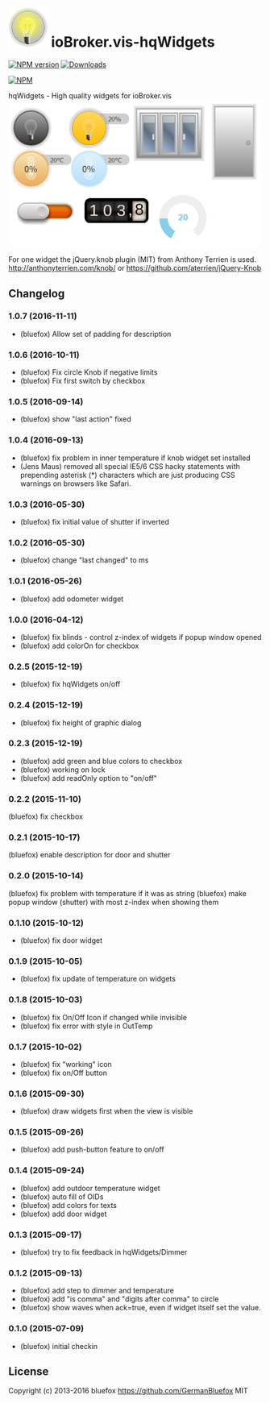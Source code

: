 ![Logo](admin/hqwidgets.png)
ioBroker.vis-hqWidgets
============

[![NPM version](http://img.shields.io/npm/v/iobroker.vis-hqwidgets.svg)](https://www.npmjs.com/package/iobroker.vis-hqwidgets)
[![Downloads](https://img.shields.io/npm/dm/iobroker.vis-hqwidgets.svg)](https://www.npmjs.com/package/iobroker.vis-hqwidgets)

[![NPM](https://nodei.co/npm/iobroker.vis-hqwidgets.png?downloads=true)](https://nodei.co/npm/iobroker.vis-hqwidgets/)

hqWidgets - High quality widgets for ioBroker.vis
![Example](img/widgets.png)

For one widget the jQuery.knob plugin (MIT) from Anthony Terrien is used.
http://anthonyterrien.com/knob/ or https://github.com/aterrien/jQuery-Knob 

## Changelog
### 1.0.7 (2016-11-11)
* (bluefox) Allow set of padding for description

### 1.0.6 (2016-10-11)
* (bluefox) Fix circle Knob if negative limits
* (bluefox) Fix first switch by checkbox

### 1.0.5 (2016-09-14)
* (bluefox) show "last action" fixed

### 1.0.4 (2016-09-13)
* (bluefox) fix problem in inner temperature if knob widget set installed
* (Jens Maus) removed all special IE5/6 CSS hacky statements with prepending asterisk (*) characters which are just producing CSS warnings on browsers like Safari.

### 1.0.3 (2016-05-30)
* (bluefox) fix initial value of shutter if inverted

### 1.0.2 (2016-05-30)
* (bluefox) change "last changed" to ms

### 1.0.1 (2016-05-26)
* (bluefox) add odometer widget

### 1.0.0 (2016-04-12)
* (bluefox) fix blinds - control z-index of widgets if popup window opened
* (bluefox) add colorOn for checkbox

### 0.2.5 (2015-12-19)
* (bluefox) fix hqWidgets on/off

### 0.2.4 (2015-12-19)
* (bluefox) fix height of graphic dialog

### 0.2.3 (2015-12-19)
* (bluefox) add green and blue colors to checkbox
* (bluefox) working on lock
* (bluefox) add readOnly option to "on/off"

### 0.2.2 (2015-11-10)
(bluefox) fix checkbox

### 0.2.1 (2015-10-17)
(bluefox) enable description for door and shutter

### 0.2.0 (2015-10-14)
(bluefox) fix problem with temperature if it was as string
(bluefox) make popup window (shutter) with most z-index when showing them

### 0.1.10 (2015-10-12)
* (bluefox) fix door widget

### 0.1.9 (2015-10-05)
* (bluefox) fix update of temperature on widgets

### 0.1.8 (2015-10-03)
* (bluefox) fix On/Off Icon if changed while invisible
* (bluefox) fix error with style in OutTemp

### 0.1.7 (2015-10-02)
* (bluefox) fix "working" icon
* (bluefox) fix on/Off button

### 0.1.6 (2015-09-30)
* (bluefox) draw widgets first when the view is visible

### 0.1.5 (2015-09-26)
* (bluefox) add push-button feature to on/off

### 0.1.4 (2015-09-24)
* (bluefox) add outdoor temperature widget
* (bluefox) auto fill of OIDs
* (bluefox) add colors for texts
* (bluefox) add door widget

### 0.1.3 (2015-09-17)
* (bluefox) try to fix feedback in hqWidgets/Dimmer

### 0.1.2 (2015-09-13)
* (bluefox) add step to dimmer and temperature
* (bluefox) add "is comma" and "digits after comma" to circle
* (bluefox) show waves when ack=true, even if widget itself set the value.

### 0.1.0 (2015-07-09)
- (bluefox) initial checkin

## License
 Copyright (c) 2013-2016 bluefox https://github.com/GermanBluefox
 MIT
